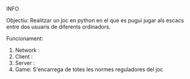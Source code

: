 INFO 

Objectiu: Realitzar un joc en python en el que es pugui jugar als escacs entre dos usuaris de diferents ordinadors. 


Funcionament: 
  1. Network : 
  2. Client : 
  3. Server : 
  4. Game: S'encarrega de totes les normes reguladores del joc
